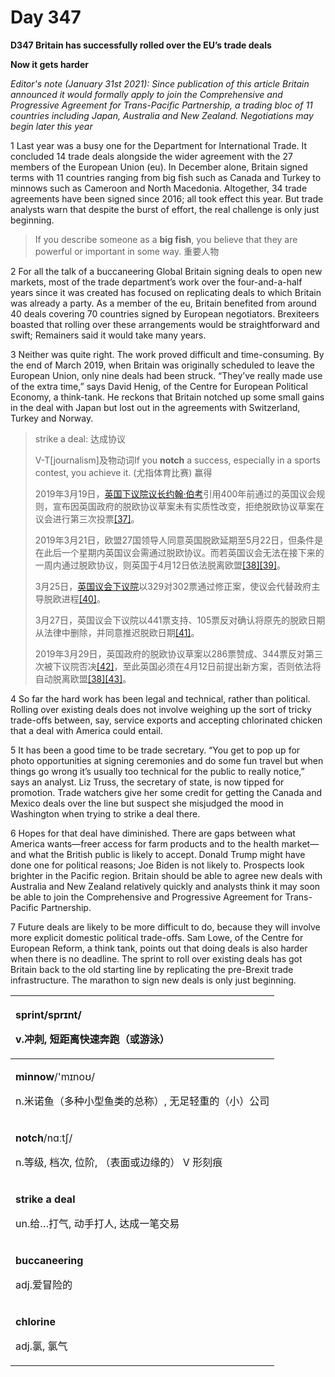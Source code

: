 # Day 347

**D347 Britain has successfully rolled over the EU’s trade deals**

**Now it gets harder**

_Editor's note \(January 31st 2021\): Since publication of this article Britain announced it would formally apply to join the Comprehensive and Progressive Agreement for Trans-Pacific Partnership, a trading bloc of 11 countries including Japan, Australia and New Zealand. Negotiations may begin later this year_

1 Last year was a busy one for the Department for International Trade. It concluded 14 trade deals alongside the wider agreement with the 27 members of the European Union \(eu\). In December alone, Britain signed terms with 11 countries ranging from big fish such as Canada and Turkey to minnows such as Cameroon and North Macedonia. Altogether, 34 trade agreements have been signed since 2016; all took effect this year. But trade analysts warn that despite the burst of effort, the real challenge is only just beginning.

> If you describe someone as a **big fish**, you believe that they are powerful or important in some way. 重要人物
>

2 For all the talk of a buccaneering Global Britain signing deals to open new markets, most of the trade department’s work over the four-and-a-half years since it was created has focused on replicating deals to which Britain was already a party. As a member of the eu, Britain benefited from around 40 deals covering 70 countries signed by European negotiators. Brexiteers boasted that rolling over these arrangements would be straightforward and swift; Remainers said it would take many years.

3 Neither was quite right. The work proved difficult and time-consuming. By the end of March 2019, when Britain was originally scheduled to leave the European Union, only nine deals had been struck. “They’ve really made use of the extra time,” says David Henig, of the Centre for European Political Economy, a think-tank. He reckons that Britain notched up some small gains in the deal with Japan but lost out in the agreements with Switzerland, Turkey and Norway.

> strike a deal: 达成协议
>
> V-T\[journalism\]及物动词If you **notch** a success, especially in a sports contest, you achieve it. \(尤指体育比赛\) 赢得
>
> 2019年3月19日，[英国下议院议长](https://zh.wikipedia.org/wiki/%E8%8B%B1%E5%9C%8B%E4%B8%8B%E8%AD%B0%E9%99%A2%E8%AD%B0%E9%95%B7)[约翰·伯考](https://zh.wikipedia.org/wiki/%E7%BA%A6%E7%BF%B0%C2%B7%E4%BC%AF%E8%80%83_%28%E8%8B%B1%E5%9B%BD%29)引用400年前通过的英国议会规则，宣布因英国政府的脱欧协议草案未有实质性改变，拒绝脱欧协议草案在议会进行第三次投票[\[37\]](https://zh.wikipedia.org/wiki/%E8%8B%B1%E5%9C%8B%E8%84%AB%E6%AD%90#cite_note-37)。
>
> 2019年3月21日，欧盟27国领导人同意英国脱欧延期至5月22日，但条件是在此后一个星期内英国议会需通过脱欧协议。而若英国议会无法在接下来的一周内通过脱欧协议，则英国于4月12日依法脱离欧盟[\[38\]](https://zh.wikipedia.org/wiki/%E8%8B%B1%E5%9C%8B%E8%84%AB%E6%AD%90#cite_note-extend-38)[\[39\]](https://zh.wikipedia.org/wiki/%E8%8B%B1%E5%9C%8B%E8%84%AB%E6%AD%90#cite_note-39)。
>
> 3月25日，[英国议会下议院](https://zh.wikipedia.org/wiki/%E8%8B%B1%E5%9C%8B%E5%9C%8B%E6%9C%83%E4%B8%8B%E8%AD%B0%E9%99%A2)以329对302票通过修正案，使议会代替政府主导脱欧进程[\[40\]](https://zh.wikipedia.org/wiki/%E8%8B%B1%E5%9C%8B%E8%84%AB%E6%AD%90#cite_note-40)。
>
> 3月27日，英国议会下议院以441票支持、105票反对确认将原先的脱欧日期从法律中删除，并同意推迟脱欧日期[\[41\]](https://zh.wikipedia.org/wiki/%E8%8B%B1%E5%9C%8B%E8%84%AB%E6%AD%90#cite_note-41)。
>
> 2019年3月29日，英国政府的脱欧协议草案以286票赞成、344票反对第三次被下议院否决[\[42\]](https://zh.wikipedia.org/wiki/%E8%8B%B1%E5%9C%8B%E8%84%AB%E6%AD%90#cite_note-marchreject-42)，至此英国必须在4月12日前提出新方案，否则依法将自动脱离欧盟[\[38\]](https://zh.wikipedia.org/wiki/%E8%8B%B1%E5%9C%8B%E8%84%AB%E6%AD%90#cite_note-extend-38)[\[43\]](https://zh.wikipedia.org/wiki/%E8%8B%B1%E5%9C%8B%E8%84%AB%E6%AD%90#cite_note-43)。
>



4 So far the hard work has been legal and technical, rather than political. Rolling over existing deals does not involve weighing up the sort of tricky trade-offs between, say, service exports and accepting chlorinated chicken that a deal with America could entail.

5 It has been a good time to be trade secretary. “You get to pop up for photo opportunities at signing ceremonies and do some fun travel but when things go wrong it’s usually too technical for the public to really notice,” says an analyst. Liz Truss, the secretary of state, is now tipped for promotion. Trade watchers give her some credit for getting the Canada and Mexico deals over the line but suspect she misjudged the mood in Washington when trying to strike a deal there.

6 Hopes for that deal have diminished. There are gaps between what America wants—freer access for farm products and to the health market—and what the British public is likely to accept. Donald Trump might have done one for political reasons; Joe Biden is not likely to. Prospects look brighter in the Pacific region. Britain should be able to agree new deals with Australia and New Zealand relatively quickly and analysts think it may soon be able to join the Comprehensive and Progressive Agreement for Trans-Pacific Partnership.

7 Future deals are likely to be more difficult to do, because they will involve more explicit domestic political trade-offs. Sam Lowe, of the Centre for European Reform, a think tank, points out that doing deals is also harder when there is no deadline. The sprint to roll over existing deals has got Britain back to the old starting line by replicating the pre-Brexit trade infrastructure. The marathon to sign new deals is only just beginning.

<table>
  <thead>
    <tr>
      <th style="text-align:left">
        <p><b>sprint</b>/spr&#x26A;nt/</p>
        <p>v.&#x51B2;&#x523A;, &#x77ED;&#x8DDD;&#x79BB;&#x5FEB;&#x901F;&#x5954;&#x8DD1;&#xFF08;&#x6216;&#x6E38;&#x6CF3;&#xFF09;</p>
      </th>
    </tr>
  </thead>
  <tbody>
    <tr>
      <td style="text-align:left">
        <p><b>minnow</b>/&apos;m&#x26A;no&#x28A;/</p>
        <p>n.&#x7C73;&#x8BFA;&#x9C7C;&#xFF08;&#x591A;&#x79CD;&#x5C0F;&#x578B;&#x9C7C;&#x7C7B;&#x7684;&#x603B;&#x79F0;&#xFF09;,
          &#x65E0;&#x8DB3;&#x8F7B;&#x91CD;&#x7684;&#xFF08;&#x5C0F;&#xFF09;&#x516C;&#x53F8;</p>
      </td>
    </tr>
    <tr>
      <td style="text-align:left">
        <p><b>notch</b>/n&#x251;&#x2D0;t&#x283;/</p>
        <p>n.&#x7B49;&#x7EA7;, &#x6863;&#x6B21;, &#x4F4D;&#x9636;, &#xFF08;&#x8868;&#x9762;&#x6216;&#x8FB9;&#x7F18;&#x7684;&#xFF09;
          V &#x5F62;&#x523B;&#x75D5;</p>
      </td>
    </tr>
    <tr>
      <td style="text-align:left">
        <p><b>strike a deal</b>
        </p>
        <p>un.&#x7ED9;&#x2026;&#x6253;&#x6C14;, &#x52A8;&#x624B;&#x6253;&#x4EBA;,
          &#x8FBE;&#x6210;&#x4E00;&#x7B14;&#x4EA4;&#x6613;</p>
      </td>
    </tr>
    <tr>
      <td style="text-align:left">
        <p><b>buccaneering</b>
        </p>
        <p>adj.&#x7231;&#x5192;&#x9669;&#x7684;</p>
      </td>
    </tr>
    <tr>
      <td style="text-align:left">
        <p><b>chlorine</b>
        </p>
        <p>adj.&#x6C2F;, &#x6C2F;&#x6C14;</p>
      </td>
    </tr>
  </tbody>
</table>
